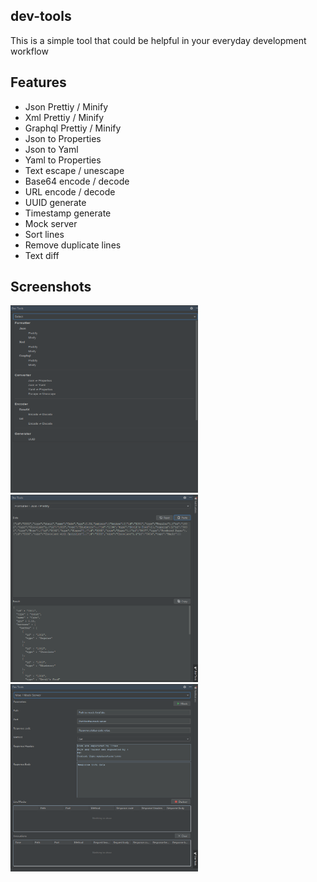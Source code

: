 ## dev-tools
This is a simple tool that could be helpful in your everyday development workflow

## Features
- Json Prettiy / Minify
- Xml Prettiy / Minify
- Graphql Prettiy / Minify
- Json to Properties
- Json to Yaml
- Yaml to Properties
- Text escape / unescape
- Base64 encode / decode
- URL encode / decode
- UUID generate
- Timestamp generate
- Mock server
- Sort lines 
- Remove duplicate lines 
- Text diff

## Screenshots

<div>
<img src="./screenshots/1.png" alt="1" style="height:300px;width:300px">
<img src="./screenshots/2.png" alt="2"  style="height:300px;width:300px">
<img src="./screenshots/3.png" alt="3"  style="height:300px;width:300px">
</div>
